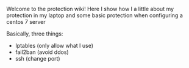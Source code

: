 Welcome to the protection wiki!
Here I show how I a little about my protection in my laptop and some basic protection when configuring a centos 7 server

Basically, three things:

- Iptables (only allow what I use)
- fail2ban (avoid ddos)
- ssh (change port)
